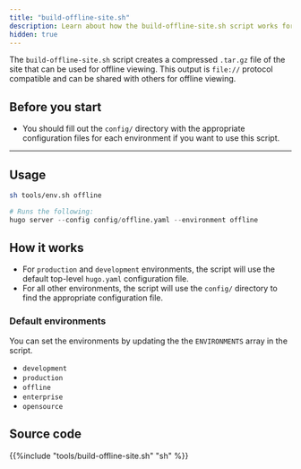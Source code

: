 ```yaml
---
title: "build-offline-site.sh"
description: Learn about how the build-offline-site.sh script works for this theme. 
hidden: true
---
```


The `build-offline-site.sh` script creates a compressed `.tar.gz` file of the site that can be used for offline viewing. This output is `file://` protocol compatible and can be shared with others for offline viewing.

## Before you start 

- You should fill out the `config/` directory with the appropriate configuration files for each environment if you want to use this script.

---

## Usage

```bash
sh tools/env.sh offline
```
```s
# Runs the following:
hugo server --config config/offline.yaml --environment offline
```

## How it works

- For `production` and `development` environments, the script will use the default top-level `hugo.yaml` configuration file.
- For all other environments, the script will use the `config/` directory to find the appropriate configuration file.

### Default environments

You can set the environments by updating the the `ENVIRONMENTS` array in the script. 

- `development`
- `production`
- `offline`
- `enterprise`
- `opensource`


## Source code 

{{%include "tools/build-offline-site.sh" "sh" %}}
